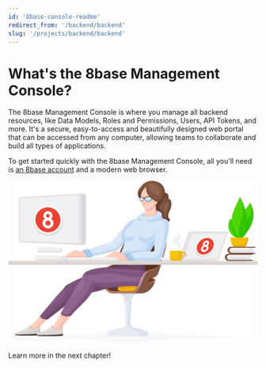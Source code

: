 ```yaml
---
id: '8base-console-readme'
redirect_from: '/backend/backend'
slug: '/projects/backend/backend'
---
```


# What's the 8base Management Console?

The 8base Management Console is where you manage all backend resources, like Data Models, Roles and Permissions, Users, API Tokens, and more. It's a secure, easy-to-access and beautifully designed web portal that can be accessed from any computer, allowing teams to collaborate and build all types of applications.

To get started quickly with the 8base Management Console, all you'll need is [an 8base account](https://app.8base.com) and a modern web browser.

![ ](./images/relaxed-coder.png)

Learn more in the next chapter!
